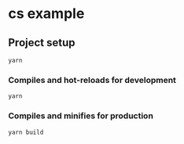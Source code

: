 # cs example

## Project setup

```
yarn
```

### Compiles and hot-reloads for development

```
yarn
```

### Compiles and minifies for production

```
yarn build
```
